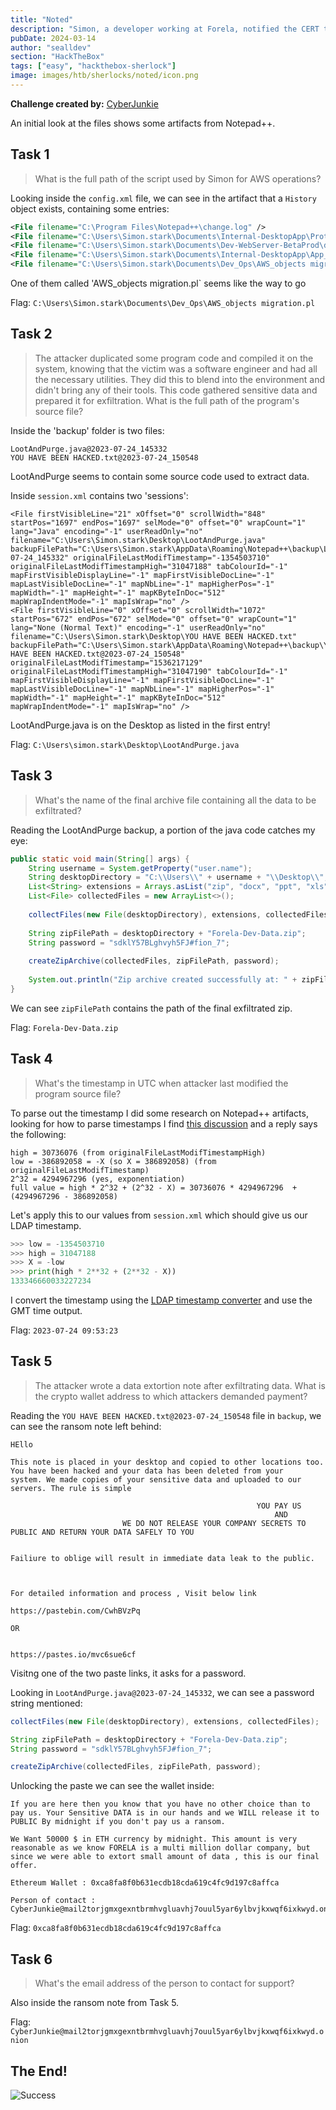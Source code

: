 ```yaml
---
title: "Noted"
description: "Simon, a developer working at Forela, notified the CERT team about a note that appeared on his desktop. The note claimed that his system had been compromised and that sensitive data from Simon's workstation had been collected. The perpetrators performed data extortion on his workstation and are now threatening to release the data on the dark web unless their demands are met. Simon's workstation contained multiple sensitive files, including planned software projects, internal development plans, and application codebases. The threat intelligence team believes that the threat actor made some mistakes, but they have not found any way to contact the threat actors. The company's stakeholders are insisting that this incident be resolved and all sensitive data be recovered. They demand that under no circumstances should the data be leaked. As our junior security analyst, you have been assigned a specific type of DFIR (Digital Forensics and Incident Response) investigation in this case. The CERT lead, after triaging the workstation, has provided you with only the Notepad++ artifacts, suspecting that the attacker created the extortion note and conducted other activities with hands-on keyboard access. Your duty is to determine how the attack occurred and find a way to contact the threat actors, as they accidentally locked out their own contact information. Warning : This sherlock requires an element of OSINT and players will need to interact with 3rd party services on internet."
pubDate: 2024-03-14
author: "sealldev"
section: "HackTheBox"
tags: ["easy", "hackthebox-sherlock"]
image: images/htb/sherlocks/noted/icon.png
---
```


**Challenge created by:** [CyberJunkie](https://app.hackthebox.com/users/468989)

An initial look at the files shows some artifacts from Notepad++.

## Task 1
> What is the full path of the script used by Simon for AWS operations?

Looking inside the `config.xml` file, we can see in the artifact that a `History` object exists, containing some entries:

```xml
<File filename="C:\Program Files\Notepad++\change.log" />
<File filename="C:\Users\Simon.stark\Documents\Internal-DesktopApp\Prototype-Internal_Login.cs" />
<File filename="C:\Users\Simon.stark\Documents\Dev-WebServer-BetaProd\dev2prod_fileupload.php" />
<File filename="C:\Users\Simon.stark\Documents\Internal-DesktopApp\App_init_validation.yml" />
<File filename="C:\Users\Simon.stark\Documents\Dev_Ops\AWS_objects migration.pl" />
```

One of them called 'AWS_objects migration.pl` seems like the way to go

Flag: `C:\Users\Simon.stark\Documents\Dev_Ops\AWS_objects migration.pl`

## Task 2
> The attacker duplicated some program code and compiled it on the system, knowing that the victim was a software engineer and had all the necessary utilities. They did this to blend into the environment and didn't bring any of their tools. This code gathered sensitive data and prepared it for exfiltration. What is the full path of the program's source file?

Inside the 'backup' folder is two files:
```
LootAndPurge.java@2023-07-24_145332
YOU HAVE BEEN HACKED.txt@2023-07-24_150548
```

LootAndPurge seems to contain some source code used to extract data.

Inside `session.xml` contains two 'sessions':

```
<File firstVisibleLine="21" xOffset="0" scrollWidth="848" startPos="1697" endPos="1697" selMode="0" offset="0" wrapCount="1" lang="Java" encoding="-1" userReadOnly="no" filename="C:\Users\Simon.stark\Desktop\LootAndPurge.java" backupFilePath="C:\Users\Simon.stark\AppData\Roaming\Notepad++\backup\LootAndPurge.java@2023-07-24_145332" originalFileLastModifTimestamp="-1354503710" originalFileLastModifTimestampHigh="31047188" tabColourId="-1" mapFirstVisibleDisplayLine="-1" mapFirstVisibleDocLine="-1" mapLastVisibleDocLine="-1" mapNbLine="-1" mapHigherPos="-1" mapWidth="-1" mapHeight="-1" mapKByteInDoc="512" mapWrapIndentMode="-1" mapIsWrap="no" />
<File firstVisibleLine="0" xOffset="0" scrollWidth="1072" startPos="672" endPos="672" selMode="0" offset="0" wrapCount="1" lang="None (Normal Text)" encoding="-1" userReadOnly="no" filename="C:\Users\Simon.stark\Desktop\YOU HAVE BEEN HACKED.txt" backupFilePath="C:\Users\Simon.stark\AppData\Roaming\Notepad++\backup\YOU HAVE BEEN HACKED.txt@2023-07-24_150548" originalFileLastModifTimestamp="1536217129" originalFileLastModifTimestampHigh="31047190" tabColourId="-1" mapFirstVisibleDisplayLine="-1" mapFirstVisibleDocLine="-1" mapLastVisibleDocLine="-1" mapNbLine="-1" mapHigherPos="-1" mapWidth="-1" mapHeight="-1" mapKByteInDoc="512" mapWrapIndentMode="-1" mapIsWrap="no" />
```

LootAndPurge.java is on the Desktop as listed in the first entry!

Flag: `C:\Users\simon.stark\Desktop\LootAndPurge.java`

## Task 3
> What's the name of the final archive file containing all the data to be exfiltrated?

Reading the LootAndPurge backup, a portion of the java code catches my eye:

```java
public static void main(String[] args) {
    String username = System.getProperty("user.name");
    String desktopDirectory = "C:\\Users\\" + username + "\\Desktop\\";
    List<String> extensions = Arrays.asList("zip", "docx", "ppt", "xls", "md", "txt", "pdf");
    List<File> collectedFiles = new ArrayList<>();
    
    collectFiles(new File(desktopDirectory), extensions, collectedFiles);
    
    String zipFilePath = desktopDirectory + "Forela-Dev-Data.zip";
    String password = "sdklY57BLghvyh5FJ#fion_7";
    
    createZipArchive(collectedFiles, zipFilePath, password);
    
    System.out.println("Zip archive created successfully at: " + zipFilePath);
}
```

We can see `zipFilePath` contains the path of the final exfiltrated zip.

Flag: `Forela-Dev-Data.zip`

## Task 4
> What's the timestamp in UTC when attacker last modified the program source file?

To parse out the timestamp I did some research on Notepad++ artifacts, looking for how to parse timestamps I find [this discussion](https://community.notepad-plus-plus.org/topic/22662/need-explanation-of-a-few-session-xml-parameters-values) and a reply says the following:

```
high = 30736076 (from originalFileLastModifTimestampHigh)
low = -386892058 = -X (so X = 386892058) (from originalFileLastModifTimestamp)
2^32 = 4294967296 (yes, exponentiation)
full value = high * 2^32 + (2^32 - X) = 30736076 * 4294967296  + (4294967296 - 386892058)
```

Let's apply this to our values from `session.xml` which should give us our LDAP timestamp.

```python
>>> low = -1354503710
>>> high = 31047188
>>> X = -low
>>> print(high * 2**32 + (2**32 - X))
133346660033227234
```

I convert the timestamp using the [LDAP timestamp converter](https://www.epochconverter.com/ldap) and use the GMT time output.

Flag: `2023-07-24 09:53:23`

## Task 5
> The attacker wrote a data extortion note after exfiltrating data. What is the crypto wallet address to which attackers demanded payment?

Reading the `YOU HAVE BEEN HACKED.txt@2023-07-24_150548` file in `backup`, we can see the ransom note left behind:

```
HEllo

This note is placed in your desktop and copied to other locations too. You have been hacked and your data has been deleted from your
system. We made copies of your sensitive data and uploaded to our servers. The rule is simple

                                                       YOU PAY US
                                                           AND 
                         WE DO NOT RELEASE YOUR COMPANY SECRETS TO PUBLIC AND RETURN YOUR DATA SAFELY TO YOU
						 
						 
Failiure to oblige will result in immediate data leak to the public. 



For detailed information and process , Visit below link

https://pastebin.com/CwhBVzPq	

OR 


https://pastes.io/mvc6sue6cf					 
```

Visitng one of the two paste links, it asks for a password.

Looking in `LootAndPurge.java@2023-07-24_145332`, we can see a password string mentioned:
```java
collectFiles(new File(desktopDirectory), extensions, collectedFiles);

String zipFilePath = desktopDirectory + "Forela-Dev-Data.zip";
String password = "sdklY57BLghvyh5FJ#fion_7";

createZipArchive(collectedFiles, zipFilePath, password);
```

Unlocking the paste we can see the wallet inside:
```
If you are here then you know that you have no other choice than to pay us. Your Sensitive DATA is in our hands and we WILL release it to PUBLIC By midnight if you don't pay us a ransom.
 
We Want 50000 $ in ETH currency by midnight. This amount is very reasonable as we know FORELA is a multi million dollar company, but since we were able to extort small amount of data , this is our final offer. 
 
Ethereum Wallet : 0xca8fa8f0b631ecdb18cda619c4fc9d197c8affca
 
Person of contact : CyberJunkie@mail2torjgmxgexntbrmhvgluavhj7ouul5yar6ylbvjkxwqf6ixkwyd.onion
```

Flag: `0xca8fa8f0b631ecdb18cda619c4fc9d197c8affca`

## Task 6
> What's the email address of the person to contact for support?

Also inside the ransom note from Task 5.

Flag: `CyberJunkie@mail2torjgmxgexntbrmhvgluavhj7ouul5yar6ylbvjkxwqf6ixkwyd.onion`

## The End!

![Success](images/htb/sherlocks/noted/submitted.png)